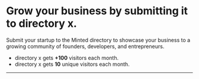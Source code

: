 # Grow your business by submitting it to directory x.

Submit your startup to the Minted directory to showcase your business to a growing community of founders, developers, and entrepreneurs.
+ directory x gets **+100** visitors each month.
+ directory x gets **10** unique visitors each month.

---

<TallyForm embed="https://tally.so/embed/mOYErk?alignLeft=1&hideTitle=1&transparentBackground=1&dynamicHeight=1" />